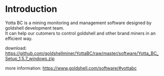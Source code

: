 # Introduction
Yotta BC is a mining monitoring and management software designed by goldshell development team.   
It can help our cutomers to control goldshell and other brand miners in an efficient way.  

download:   
https://github.com/goldshellminer/YottaBC/raw/master/software/Yotta_BC_Setup_1.5.7_windows.zip

more information: https://www.goldshell.com/software/#yottabc

